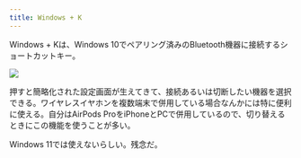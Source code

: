```yaml
---
title: Windows + K
---
```

Windows + Kは、Windows 10でペアリング済みのBluetooth機器に接続するショートカットキー。

![](https://lh3.googleusercontent.com/XckV04mBF6OVQfSm80mOqr2f9IhTmNnCc7a-U_ACgEX2zF21tKMeQDiHTYCkKwLcAlawZT61IXzT3hy9m7Vxj6Jy3Lf5StJrWHOXEIR68Fm4A0ozh2M2LFWeTD2c4-ceYda33_9it_3Fz0h50B-K2MU-ACW8vCOdeRcPnCpKHssaGyhNAZq368Tc)

押すと簡略化された設定画面が生えてきて、接続あるいは切断したい機器を選択できる。ワイヤレスイヤホンを複数端末で併用している場合なんかには特に便利に使える。自分はAirPods ProをiPhoneとPCで併用しているので、切り替えるときにこの機能を使うことが多い。

Windows 11では使えないらしい。残念だ。
